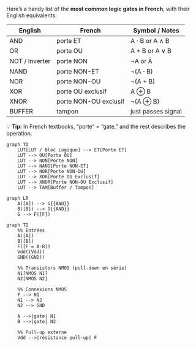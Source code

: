 Here’s a handy list of the **most common logic gates in French**, with their English equivalents:

| English        | French                | Symbol / Notes     |
| -------------- | --------------------- | ------------------ |
| AND            | porte ET              | A ⋅ B or A ∧ B     |
| OR             | porte OU              | A + B or A ∨ B     |
| NOT / Inverter | porte NON             | ¬A or A̅           |
| NAND           | porte NON-ET          | ¬(A ⋅ B)           |
| NOR            | porte NON-OU          | ¬(A + B)           |
| XOR            | porte OU exclusif     | A ⊕ B              |
| XNOR           | porte NON-OU exclusif | ¬(A ⊕ B)           |
| BUFFER         | tampon                | just passes signal |

💡 **Tip:** In French textbooks, “porte” = “gate,” and the rest describes the operation.

```mermaid
graph TD
    LUT[LUT / Bloc Logique] --> ET[Porte ET]
    LUT --> OU[Porte OU]
    LUT --> NON[Porte NON]
    LUT --> NAND[Porte NON-ET]
    LUT --> NOR[Porte NON-OU]
    LUT --> XOR[Porte OU Exclusif]
    LUT --> XNOR[Porte NON-OU Exclusif]
    LUT --> TAM[Buffer / Tampon]
```


```mermaid
graph LR
    A([A]) --> G{{AND}}
    B([B]) --> G{{AND}}
    G --> F([F])
```

```mermaid
graph TD
    %% Entrées
    A([A])
    B([B])
    F([F = A·B])
    Vdd((Vdd))
    GND((GND))

    %% Transistors NMOS (pull-down en série)
    N1[NMOS N1]
    N2[NMOS N2]

    %% Connexions NMOS
    F --> N1
    N1 --> N2
    N2 --> GND

    A -->|gate| N1
    B -->|gate| N2

    %% Pull-up externe
    Vdd -->|résistance pull-up| F
```
